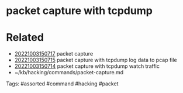# packet capture with tcpdump

# Related
- [20221003150717](/zet/20221003150717/README.md) packet capture
- [20221003150715](/zet/20221003150715/README.md) packet capture with tcpdump log data to pcap file
- [20221003150714](/zet/20221003150714/README.md) packet capture with tcpdump watch traffic
- ~/kb/hacking/commands/packet-capture.md

Tags:
    #assorted #command #hacking #packet
